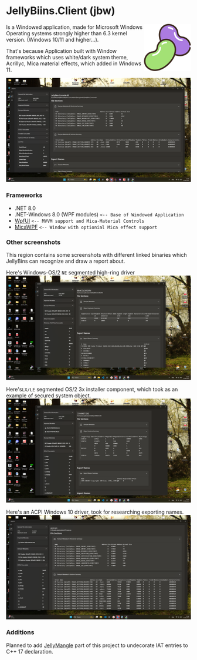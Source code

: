# JellyBiins.Client (jbw)

<img align="right" src="JellyBins.Assets/beans512.png" height="128" width="128">

Is a Windowed application, made for Microsoft Windows Operating systems
strongly higher than 6.3 kernel version. (Windows 10/11 and higher...).

That's because Application built with Window frameworks which uses white/dark system theme, Acrillyc, Mica material effects, which added in Windows 11.

<img src="JellyBins.Assets/client.png">

### Frameworks
 - .NET 8.0
 - .NET-Windows 8.0 (WPF modules) `<-- Base of Windowed Application`
 - [WpfUI](https://github.com/lepoco/wpfui) `<-- MVVM support and Mica-Material Controls`
 - [MicaWPF]() `<-- Window with optionial Mica effect support`

### Other screenshots

This region contains some screenshots with different linked binaries
which JellyBins can recognize and draw a report about.

Here's Windows-OS/2 `NE` segmented high-ring driver
<img src="JellyBins.Assets/ne.png">

Here's`LX/LE` segmented
OS/2 3x installer component, which took as
an example of secured system object.
<img src="JellyBins.Assets/le.png">

Here's an ACPI Windows 10 driver, took
for researching exporting names.
<img src="JellyBins.Assets/pe.png">

### Additions
Planned to add [JellyMangle](https://github.com/AlexeyTolstopyatov/JellyMangle) part of this project
to undecorate IAT entries to C++ 17 declaration.

